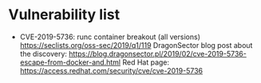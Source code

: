 # Vulnerability list

* CVE-2019-5736: runc container breakout (all versions) https://seclists.org/oss-sec/2019/q1/119
  DragonSector blog post about the discovery: https://blog.dragonsector.pl/2019/02/cve-2019-5736-escape-from-docker-and.html 
  Red Hat page: https://access.redhat.com/security/cve/cve-2019-5736
